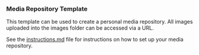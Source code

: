 ### Media Repository Template

This template can be used to create a personal media repository. All images uploaded into the images folder can be accessed via a URL.

See the [instructions.md](https://github.com/kam535/image-host-template/blob/main/instructions.md) file for instructions on how to set up your media repository.
